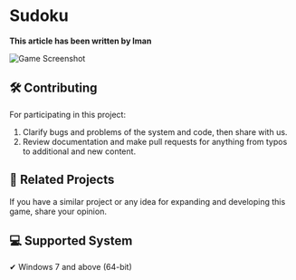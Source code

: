 
# Sudoku  

**This article has been written by Iman**  

![Game Screenshot](path/to/your/image.png)  

## 🛠️ Contributing  
For participating in this project:  
1. Clarify bugs and problems of the system and code, then share with us.  
2. Review documentation and make pull requests for anything from typos to additional and new content.  

## 🔗 Related Projects  
If you have a similar project or any idea for expanding and developing this game, share your opinion.  

## 💻 Supported System  
✔ Windows 7 and above (64-bit)
